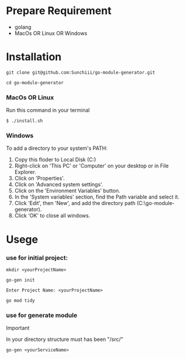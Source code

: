 # Prepare Requirement

- golang
- MacOs OR Linux OR Windows

# Installation

```
git clone git@github.com:Sunchiii/go-module-generator.git
```

```
cd go-module-generator
```

### MacOs OR Linux
Run this command in your terminal
```
$ ./install.sh
```

### Windows

To add a directory to your system's PATH:

1. Copy this floder to Local Disk (C:)
2. Right-click on 'This PC' or 'Computer' on your desktop or in File Explorer.
3. Click on 'Properties'.
4. Click on 'Advanced system settings'.
5. Click on the 'Environment Variables' button.
6. In the 'System variables' section, find the Path variable and select it.
7. Click 'Edit', then 'New', and add the directory path (C:\go-module-generator).
8. Click 'OK' to close all windows.

# Usege

### use for initial project:
```
mkdir <yourProjectName>
```
```
go-gen init
```
```
Enter Project Name: <yourProjectName>
```
```
go mod tidy
```

### use for generate module
> [!IMPORTANT]
> In your directory structure must has been "/src/"

```
go-gen <yourServiceName>
```

